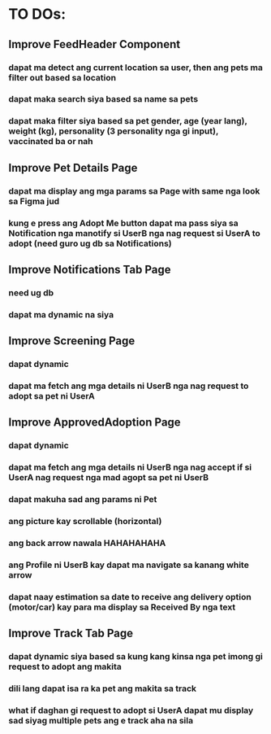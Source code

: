 # TO DOs:

## Improve FeedHeader Component
### dapat ma detect ang current location sa user, then ang pets ma filter out based sa location
### dapat maka search siya based sa name sa pets
### dapat maka filter siya based sa pet gender, age (year lang), weight (kg), personality (3 personality nga gi input), vaccinated ba or nah

## Improve Pet Details Page
### dapat ma display ang mga params sa Page with same nga look sa Figma jud
### kung e press ang Adopt Me button dapat ma pass siya sa Notification nga manotify si UserB nga nag request si UserA to adopt (need guro ug db sa Notifications)

## Improve Notifications Tab Page
### need ug db
### dapat ma dynamic na siya

## Improve Screening Page
### dapat dynamic 
### dapat ma fetch ang mga details ni UserB nga nag request to adopt sa pet ni UserA 

## Improve ApprovedAdoption Page
### dapat dynamic 
### dapat ma fetch ang mga details ni UserB nga nag accept if si UserA nag request nga mad agopt sa pet ni UserB
### dapat makuha sad ang params ni Pet
### ang picture kay scrollable (horizontal)
### ang back arrow nawala HAHAHAHAHA
### ang Profile ni UserB kay dapat ma navigate sa kanang white arrow
### dapat naay estimation sa date to receive ang delivery option (motor/car) kay para ma display sa Received By nga text

## Improve Track Tab Page
### dapat dynamic siya based sa kung kang kinsa nga pet imong gi request to adopt ang makita
### dili lang dapat isa ra ka pet ang makita sa track
### what if daghan gi request to adopt si UserA dapat mu display sad siyag multiple pets ang e track aha na sila

 
